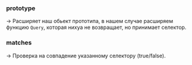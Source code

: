 ### prototype
→ Расширяет наш обьект прототипа, в нашем случае расширяем функцию `Query`, которая нихуа не возвращает, но принимает селектор.

### matches
→ Проверка на совпадение указанному селектору (true/false).